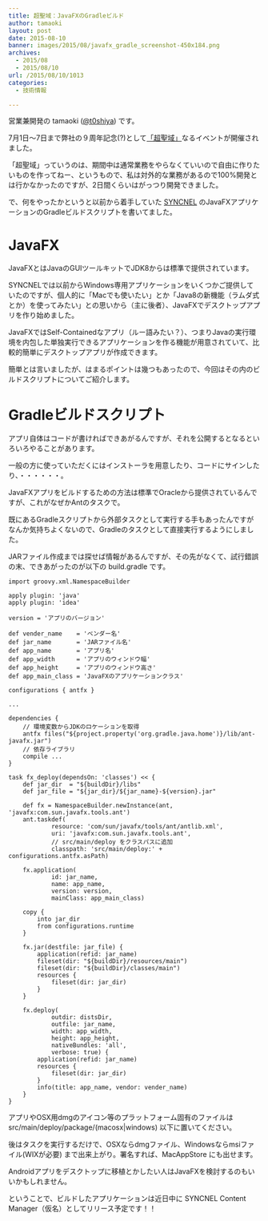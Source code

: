 ```yaml
---
title: 超聖域：JavaFXのGradleビルド
author: tamaoki
layout: post
date: 2015-08-10
banner: images/2015/08/javafx_gradle_screenshot-450x184.png
archives:
  - 2015/08
  - 2015/08/10
url: /2015/08/10/1013
categories:
  - 技術情報

---
```

営業兼開発の tamaoki ([@t0shiya](https://twitter.com/t0shiya)) です。

7月1日〜7日まで弊社の９周年記念(?)として[「超聖域」](http://feedtailor.jp/wp/?p=14425)なるイベントが開催されました。
  
「超聖域」っていうのは、期間中は通常業務をやらなくていいので自由に作りたいものを作ってねー、というもので、私は対外的な業務があるので100%開発とは行かなかったのですが、2日間くらいはがっつり開発できました。
  
で、何をやったかというと以前から着手していた [SYNCNEL](http://www.syncnel.biz) のJavaFXアプリケーションのGradleビルドスクリプトを書いてました。

<!--more-->

# JavaFX

JavaFXとはJavaのGUIツールキットでJDK8からは標準で提供されています。
  
SYNCNELでは以前からWindows専用アプリケーションをいくつかご提供していたのですが、個人的に「Macでも使いたい」とか「Java8の新機能（ラムダ式とか）を使ってみたい」との思いから（主に後者）、JavaFXでデスクトップアプリを作り始めました。
  
JavaFXではSelf-Containedなアプリ（ルー語みたい？）、つまりJavaの実行環境を内包した単独実行できるアプリケーションを作る機能が用意されていて、比較的簡単にデスクトップアプリが作成できます。
  
簡単とは言いましたが、はまるポイントは幾つもあったので、今回はその内のビルドスクリプトについてご紹介します。

# Gradleビルドスクリプト

アプリ自体はコードが書ければできあがるんですが、それを公開するとなるといろいろやることがあります。
  
一般の方に使っていただくにはインストーラを用意したり、コードにサインしたり、・・・・・・。

JavaFXアプリをビルドするための方法は標準でOracleから提供されているんですが、これがなぜかAntのタスクで。
  
既にあるGradleスクリプトから外部タスクとして実行する手もあったんですがなんか気持ちよくないので、Gradleのタスクとして直接実行するようにしました。
  
JARファイル作成までは探せば情報があるんですが、その先がなくて、試行錯誤の末、できあがったのが以下の build.gradle です。

    import groovy.xml.NamespaceBuilder
    
    apply plugin: 'java'
    apply plugin: 'idea'
    
    version = 'アプリのバージョン'
    
    def vender_name    = 'ベンダー名'
    def jar_name       = 'JARファイル名'
    def app_name       = 'アプリ名'
    def app_width      = 'アプリのウィンドウ幅'
    def app_height     = 'アプリのウィンドウ高さ'
    def app_main_class = 'JavaFXのアプリケーションクラス'
    
    configurations { antfx }
    
    ...
    
    dependencies {
        // 環境変数からJDKのロケーションを取得
        antfx files("${project.property('org.gradle.java.home')}/lib/ant-javafx.jar")
        // 依存ライブラリ
        compile ... 
    }
    
    task fx_deploy(dependsOn: 'classes') << {
        def jar_dir  = "${buildDir}/libs"
        def jar_file = "${jar_dir}/${jar_name}-${version}.jar"
    
        def fx = NamespaceBuilder.newInstance(ant, 'javafx:com.sun.javafx.tools.ant')
        ant.taskdef(
                resource: 'com/sun/javafx/tools/ant/antlib.xml',
                uri: 'javafx:com.sun.javafx.tools.ant',
                // src/main/deploy をクラスパスに追加
                classpath: 'src/main/deploy:' + configurations.antfx.asPath)
    
        fx.application(
                id: jar_name,
                name: app_name,
                version: version,
                mainClass: app_main_class)
    
        copy {
            into jar_dir
            from configurations.runtime
        }
    
        fx.jar(destfile: jar_file) {
            application(refid: jar_name)
            fileset(dir: "${buildDir}/resources/main")
            fileset(dir: "${buildDir}/classes/main")
            resources {
                fileset(dir: jar_dir)
            }
        }
    
        fx.deploy(
                outdir: distsDir,
                outfile: jar_name,
                width: app_width,
                height: app_height,
                nativeBundles: 'all',
                verbose: true) {
            application(refid: jar_name)
            resources {
                fileset(dir: jar_dir)
            }
            info(title: app_name, vendor: vender_name)
        }
    }
    

アプリやOSX用dmgのアイコン等のプラットフォーム固有のファイルは src/main/deploy/package/(macosx|windows) 以下に置いてください。
  
後はタスクを実行するだけで、OSXならdmgファイル、Windowsならmsiファイル(WIXが必要) まで出来上がり。署名すれば、MacAppStore にも出せます。
  
Androidアプリをデスクトップに移植とかしたい人はJavaFXを検討するのもいいかもしれません。

ということで、ビルドしたアプリケーションは近日中に SYNCNEL Content Manager（仮名）としてリリース予定です！！